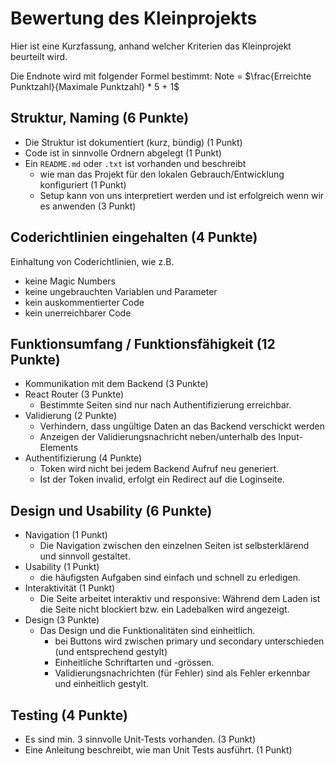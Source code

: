 # Bewertung des Kleinprojekts
Hier ist eine Kurzfassung, anhand welcher Kriterien das Kleinprojekt beurteilt wird.

Die Endnote wird mit folgender Formel bestimmt:
Note = $\frac{Erreichte Punktzahl}{Maximale Punktzahl} * 5 + 1$

## Struktur, Naming (6 Punkte)
* Die Struktur ist dokumentiert (kurz, bündig) (1 Punkt)
* Code ist in sinnvolle Ordnern abgelegt (1 Punkt)
* Ein `README.md` oder `.txt` ist vorhanden und beschreibt
    * wie man das Projekt für den lokalen Gebrauch/Entwicklung konfiguriert (1 Punkt)
    * Setup kann von uns interpretiert werden und ist erfolgreich wenn wir es anwenden (3 Punkt)

## Coderichtlinien eingehalten (4 Punkte)
Einhaltung von Coderichtlinien, wie z.B.
  * keine Magic Numbers
  * keine ungebrauchten Variablen und Parameter
  * kein auskommentierter Code
  * kein unerreichbarer Code

## Funktionsumfang / Funktionsfähigkeit (12 Punkte)
* Kommunikation mit dem Backend (3 Punkte)
* React Router (3 Punkte)
  * Bestimmte Seiten sind nur nach Authentifizierung erreichbar.
* Validierung (2 Punkte)
    * Verhindern, dass ungültige Daten an das Backend verschickt werden
    * Anzeigen der Validierungsnachricht neben/unterhalb des Input-Elements
* Authentifizierung (4 Punkte)
    * Token wird nicht bei jedem Backend Aufruf neu generiert.
    * Ist der Token invalid, erfolgt ein Redirect auf die Loginseite.

## Design und Usability (6 Punkte)
* Navigation (1 Punkt)
    * Die Navigation zwischen den einzelnen Seiten ist selbsterklärend und sinnvoll gestaltet.
* Usability (1 Punkt)
    * die häufigsten Aufgaben sind einfach und schnell zu erledigen.
* Interaktivität (1 Punkt)
    * Die Seite arbeitet interaktiv und responsive: Während dem Laden ist die Seite nicht blockiert bzw. ein Ladebalken wird angezeigt.
* Design (3 Punkte)
    * Das Design und die Funktionalitäten sind einheitlich.
        * bei Buttons wird zwischen primary und secondary unterschieden (und entsprechend gestylt)
        * Einheitliche Schriftarten und -grössen.
        * Validierungsnachrichten (für Fehler) sind als Fehler erkennbar und einheitlich gestylt.

## Testing (4 Punkte)

- Es sind min. 3 sinnvolle Unit-Tests vorhanden. (3 Punkt)
- Eine Anleitung beschreibt, wie man Unit Tests ausführt. (1 Punkt)
